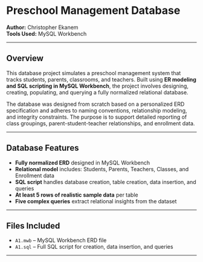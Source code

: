 # Preschool Management Database 

**Author:** Christopher Ekanem  
**Tools Used:** MySQL Workbench

---

## Overview

This database project simulates a preschool management system that tracks students, parents, classrooms, and teachers. Built using **ER modeling and SQL scripting in MySQL Workbench**, the project involves designing, creating, populating, and querying a fully normalized relational database.

The database was designed from scratch based on a personalized ERD specification and adheres to naming conventions, relationship modeling, and integrity constraints. The purpose is to support detailed reporting of class groupings, parent-student-teacher relationships, and enrollment data.

---

## Database Features

- **Fully normalized ERD** designed in MySQL Workbench
- **Relational model** includes: Students, Parents, Teachers, Classes, and Enrollment data
- **SQL script** handles database creation, table creation, data insertion, and queries
- **At least 5 rows of realistic sample data** per table
- **Five complex queries** extract relational insights from the dataset

---

## Files Included

- `A1.mwb` – MySQL Workbench ERD file
- `A1.sql` – Full SQL script for creation, data insertion, and queries

---




